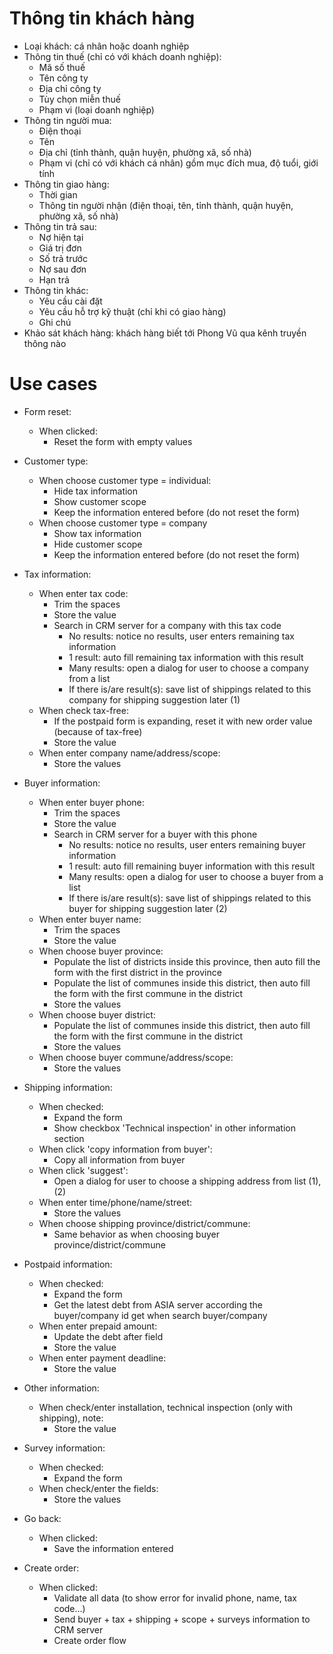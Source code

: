 # Thông tin khách hàng

- Loại khách: cá nhân hoặc doanh nghiệp
- Thông tin thuế (chỉ có với khách doanh nghiệp):
  - Mã số thuế
  - Tên công ty
  - Địa chỉ công ty
  - Tùy chọn miễn thuế
  - Phạm vi (loại doanh nghiệp)
- Thông tin người mua:
  - Điện thoại
  - Tên
  - Địa chỉ (tỉnh thành, quận huyện, phường xã, số nhà)
  - Phạm vi (chỉ có với khách cá nhân) gồm mục đích mua, độ tuổi, giới tính
- Thông tin giao hàng:
  - Thời gian
  - Thông tin người nhận (điện thoại, tên, tỉnh thành, quận huyện, phường xã, số nhà)
- Thông tin trả sau:
  - Nợ hiện tại
  - Giá trị đơn
  - Số trả trước
  - Nợ sau đơn
  - Hạn trả
- Thông tin khác:
  - Yêu cầu cài đặt
  - Yêu cầu hỗ trợ kỹ thuật (chỉ khi có giao hàng)
  - Ghi chú
- Khảo sát khách hàng: khách hàng biết tới Phong Vũ qua kênh truyền thông nào

# Use cases

- Form reset:

  - When clicked:
    - Reset the form with empty values

- Customer type:

  - When choose customer type = individual:
    - Hide tax information
    - Show customer scope
    - Keep the information entered before (do not reset the form)
  - When choose customer type = company
    - Show tax information
    - Hide customer scope
    - Keep the information entered before (do not reset the form)

- Tax information:

  - When enter tax code:
    - Trim the spaces
    - Store the value
    - Search in CRM server for a company with this tax code
      - No results: notice no results, user enters remaining tax information
      - 1 result: auto fill remaining tax information with this result
      - Many results: open a dialog for user to choose a company from a list
      - If there is/are result(s): save list of shippings related to this company for shipping suggestion later (1)
  - When check tax-free:
    - If the postpaid form is expanding, reset it with new order value (because of tax-free)
    - Store the value
  - When enter company name/address/scope:
    - Store the values

- Buyer information:

  - When enter buyer phone:
    - Trim the spaces
    - Store the value
    - Search in CRM server for a buyer with this phone
      - No results: notice no results, user enters remaining buyer information
      - 1 result: auto fill remaining buyer information with this result
      - Many results: open a dialog for user to choose a buyer from a list
      - If there is/are result(s): save list of shippings related to this buyer for shipping suggestion later (2)
  - When enter buyer name:
    - Trim the spaces
    - Store the value
  - When choose buyer province:
    - Populate the list of districts inside this province, then auto fill the form with the first district in the province
    - Populate the list of communes inside this district, then auto fill the form with the first commune in the district
    - Store the values
  - When choose buyer district:
    - Populate the list of communes inside this district, then auto fill the form with the first commune in the district
    - Store the values
  - When choose buyer commune/address/scope:
    - Store the values

- Shipping information:

  - When checked:
    - Expand the form
    - Show checkbox 'Technical inspection' in other information section
  - When click 'copy information from buyer':
    - Copy all information from buyer
  - When click 'suggest':
    - Open a dialog for user to choose a shipping address from list (1), (2)
  - When enter time/phone/name/street:
    - Store the values
  - When choose shipping province/district/commune:
    - Same behavior as when choosing buyer province/district/commune

- Postpaid information:

  - When checked:
    - Expand the form
    - Get the latest debt from ASIA server according the buyer/company id get when search buyer/company
  - When enter prepaid amount:
    - Update the debt after field
    - Store the value
  - When enter payment deadline:
    - Store the value

- Other information:

  - When check/enter installation, technical inspection (only with shipping), note:
    - Store the value

- Survey information:

  - When checked:
    - Expand the form
  - When check/enter the fields:
    - Store the values

- Go back:

  - When clicked:
    - Save the information entered

- Create order:
  - When clicked:
    - Validate all data (to show error for invalid phone, name, tax code...)
    - Send buyer + tax + shipping + scope + surveys information to CRM server
    - Create order flow
